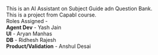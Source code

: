 This is an AI Assistant on Subject Guide adn Question Bank.<br>
This is a project from Capabl course. <br>
Roles Assigned - <br>
    **Agent Dev** - Yash Jain <br>
    **UI** - Aryan Manhas <br>
    **DB** - Ridhesh Rajesh <br>
    **Product/Validation** - Anshul Desai
